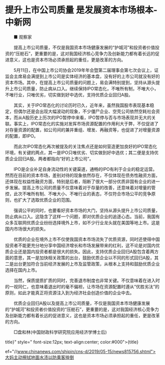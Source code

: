 # 提升上市公司质量 是发展资本市场根本-中新网

　　■ 观察家

　　提高上市公司质量，不仅是我国资本市场健康发展的“护城河”和投资者价值投资的“压舱石”，更重要的是，这对我国经济核心竞争力及创新能力都有着长远的促进意义，这也是资本市场必须承担起的重任，更是改革的方向。

　　5月11日，在中国上市公司协会2019年年会暨第二届理事会第七次会议上，证监会主席易会满提到上市公司是实体经济的基本盘，没有好的上市公司就没有好的资本市场。其中，在提高上市公司质量的问题上，易会满特别提到，坚持从源头提升上市公司质量，防止病从口入。继续保持IPO常态化，不唯所有制，不唯大小，不唯行业，只唯优劣，切实做到好中选优，支持优质企业回归A股。

　　其实，关于IPO常态化的讨论历时已久，近年来，虽然我国股市表现基本稳定，但偶尔还是会出现大幅波动的现象，不少僵尸企业、空壳公司依然空耗社会资本，而从A股历史上历次的IPO暂停中来看，IPO暂停与否与市场表现并无大的关联。事实上，IPO常态化的实施对发挥市场资源配置的作用利大于弊，不仅促进了对存量资源的配置，如公司间的兼并重组、增发、再融资等，也促进了对增量资源的配置，即IPO。

　　而此次IPO常态化再次被提及的关注焦点还是如何营造更加良好的IPO常态化环境，有关键的两点，其一是IPO只唯优劣、切实做到好中选优；其二便是支持优质企业回归A股。两者都指向“好的上市公司”。

　　IPO是企业补足自身流动性的关键渠道，通畅的IPO有利于企业的稳定运营。然而在目前的资本市场，差别对待的现象依然存在，不仅体现在债务性融资方面，还体现在权益性融资方面，特别是后者，阻断了很大一部分优质非国有企业的进一步发展。提高上市公司的质量不仅意味着对于存量的改善，还意味着对增量的管控，此次不唯所有制、不唯大小、不唯行业的表态，不仅符合市场公平的竞争原则，也扩大了选取优质企业的范围。

　　强调公平的同时，也要看好资本市场的大门，坚持从源头提升上市公司质量，防止病从口入。这隐含了这样一个问题，即对优质企业的追逐心态。当前，我国有众多互联网优质企业纷纷选择境外上市，如不少行业龙头就在美国等地上市。这是国内市场很大的损失。

　　优质的企业在境外上市不仅使我国资本市场流失了优质资源，同时还使得中国投资者不能更充分地分享中国经济增长和市场发展带来的红利，这不论是对国内优质企业还是国内投资者都是很大的损失。因此，支持优质企业回归A股包含着两方面的意思，其一是加快相关政策的出台，鼓励优质企业以不同的形式回归A股，其二是出台更加符合当前经济发展的上市及监管政策，从根本上支持和鼓励优质企业选择在国内上市。

　　当然，保质提质扩质的同时，完善退市制度也非常关键。不仅意味着在进入时的一视同仁，也意味着退出时的毫不偏袒，让市场在资源配置时遵从“优胜劣汰”的原则，如此才能真正将资源注入到为经济社会创造价值的企业中去。

　　优质企业回归A股以及提高上市公司质量，不仅是我国资本市场健康发展的“护城河”和投资者价值投资的“压舱石”，更重要的是，这对我国经济核心竞争力及创新能力都有着长远的促进意义，这也是资本市场必须承担起的重任，更是改革的方向。

　　□盘和林(中国财政科学研究院应用经济学博士后)

title}" style=" font-size:12px; text-align:center; color:#000">{title}

ef="//www.chinanews.com/shipin/cns-d/2019/05-15/news815756.shtml">大妈主动擦拭地面水渍以防乘客摔倒
